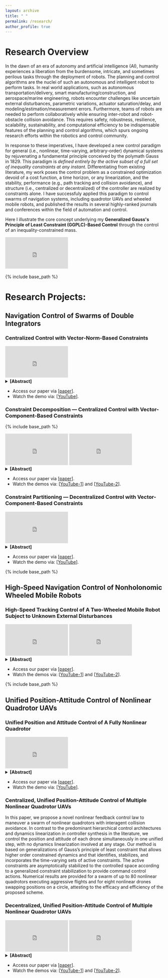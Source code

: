 ```yaml
---
layout: archive
title: " "
permalink: /research/
author_profile: true
---
```


# Research Overview 

In the dawn of an era of autonomy and artificial intelligence (AI), humanity experiences a liberation from the burdensome, intricate, and sometimes perilous tasks through the deployment of robots. The planning and control algorithms are the nuclei of such an autonomous and intelligent robot to perform tasks. In real world applications, such as autonomous transportation/delivery, smart manufacturing/construction, and aerospace/marine engineering, robots encounter challenges like uncertain external disturbances, parametric variations, actuator saturation/delay, and modeling/estimation/measurement errors. Furthermore, teams of robots are needed to perform collaboratively while ensuring inter-robot and robot-obstacle collision avoidance. This requires safety, robustness, resilience, scalability, sustainability, and computational efficiency to be indispensable features of the planning and control algorithms, which spurs ongoing research efforts within the robotics and control community.  

In response to these imperatives, I have developed a new control paradigm for general (i.e., nonlinear, time-varying, arbitrary-order) dynamical systems by rejuvenating a fundamental principle conceived by the polymath Gauss in 1829. This paradigm is _defined entirely by the active subset of a full set of inequality constraints at any instant_. Differentiating from existing literature, my work poses the control problem as a constrained optimization devoid of a cost function, a time horizon, or any linearization, and the stability, performance (e.g., path tracking and collision avoidance), and structure (i.e., centralized or decentralized) of the controller are realized by constraints alone. I have successfuly applied this paradigm to control swarms of navigation systems, including quadrotor UAVs and wheeled mobile robots, and published the results in several highly-ranked journals and conferences within the field of automation and control. 

Here I illustrate the core concept underlying my **Generalized Gauss's Principle of Least Constraint (GGPLC)-Based Control** through the control of an inequality-constrained mass. 

<iframe width="200" height="100" src="https://www.youtube.com/embed/uGvZWZVR1ms" title="Generalized Gauss's Principle of Least Constraint Illustrated by An Inequality-Constrained Mass;" frameborder="0" allow="accelerometer; autoplay; clipboard-write; encrypted-media; gyroscope; picture-in-picture; web-share" allowfullscreen></iframe> <br />

<!---
I propose a new control paradigm for general dynamical systems such as robots in my dissertation by rejuvenating a fundamental principle conceived by the polymath Gauss in 1829. The methodology poses the control problem at hand as a constrained minimization problem whose objective function, the unconstrained dynamics, is always satisfied. The performance of e.g., virtual leader tracking and collision avoidance and the controller structure (i.e., centralized or decentralized) are achieved by constraints alone. This approach has been applied to the navigation control of hundreds of double integrators, nonlinear quadrotor drones, and two-wheeled mobile robots. I feel humbled and excited that my method is recognized by highly-ranked journals and conferences in automation and control. 
--> 

{% include base_path %}

# Research Projects:

## Navigation Control of Swarms of Double Integrators 

### Centralized Control with Vector-Norm-Based Constraints 

[//]: # (<center>)

[//]: # (  <img src="../images/TAC22/100Agent-path.jpeg" width="50%" />)

[//]: # (</center>)

<iframe width="200" height="100" src="https://www.youtube.com/embed/HkIxFIba1sI" title="100-agent swarm navigation and control;" frameborder="0" allow="accelerometer; autoplay; clipboard-write; encrypted-media; gyroscope; picture-in-picture; web-share" allowfullscreen></iframe>

<details>
  <summary><b>[Abstract]</b></summary>

Multiagent navigation systems present opportunities for many applications due to their agility and cooperation. In any multiagent navigation system, it is critical that actual interagent collisions are strictly prevented. In this article, we present a solution to the 2-D multiagent navigation problem with collision avoidance. Our solution to this problem is based on a novel extension to Gauss's principle of least constraint (GPLC), in which a fixed set of strict equality constraints is replaced by time-varying sets of active inequality constraints. To the best of our knowledge, this is the first instance that extends GPLC with dynamic incorporation and stabilization of active inequality constraints and with actuator delay and saturation. Herein, the dynamics of a collision-free multiagent system satisfies the Karush-Kuhn-Tucker conditions. Active inequality constraints enforce collision avoidance, leader following, and agglomeration behaviors, and they are stabilized using Baumgarte's error stabilization approach. We show that in dense configurations, the positional arrangement of the agents can lead to linearly dependent constraints, and we propose specialized solutions involving QR decomposition and regularization. The efficacy and efficiency of the proposed method are demonstrated by a dimensional analysis of a worst-case scenario and numerical studies of up to 100 agents tracking a prescribed virtual leader.
</details>

- Access our paper via [[paper](https://ieeexplore.ieee.org/document/9354990)].
- Watch the demo via: [[YouTube](https://youtu.be/HkIxFIba1sI)].


### Constraint Decomposition <span class="emdash">&mdash;</span> Centralized Control with Vector-Component-Based Constraints 

{% include base_path %}

[//]: # (<center>)

[//]: # (  <img src="../images/CDC21/2Agent-path.png" width="50%" />)

[//]: # (</center>)

<iframe width="200" height="100" src="https://www.youtube.com/embed/ogNqEoryYIQ" title="Two-Agent Deadlock Resolution;" frameborder="0" allow="accelerometer; autoplay; clipboard-write; encrypted-media; gyroscope; picture-in-picture; web-share" allowfullscreen></iframe>

[//]: # (<center>)

[//]: # (  <img src="../images/CDC21/2Swarm-path.png" width="40%" />)

[//]: # (</center>)

<iframe width="200" height="100" src="https://www.youtube.com/embed/10CXrmDop48" title="Two 15-Agent Swarms Deadlock Resolution;" frameborder="0" allow="accelerometer; autoplay; clipboard-write; encrypted-media; gyroscope; picture-in-picture; web-share" allowfullscreen></iframe>

<details>
  <summary><b>[Abstract]</b></summary>

This paper presents a nonlinear and discontinuous control scheme for two-dimensional (2-D) multi-agent multi-swarm navigation that resolves deadlocks, without heuristics, by agents reacting purely to their constrained dynamics. The method is based on extensions of Gauss's Principle of Least Constraint that dynamically identify, incorporate, and stabilize time-varying sets of constraints and that integrate actuator saturation and delay. The deadlocks are naturally resolved by formulating the 2-D leader following and collision avoidance requirements as decomposed inequality constraints along the X and Y axes and by asymmetrically assigning zero collision avoidance constraint value to a specific branch. Numerical results are presented for two agents and two 15-agent swarms resolving nominal deadlocks at a computation time order of 10 microseconds, demonstrating the efficacy and efficiency of the proposed approach.
</details>

- Access our paper via [[paper](https://ieeexplore.ieee.org/document/9683102)].
- Watch the demos via: [[YouTube-1](https://youtu.be/ogNqEoryYIQ)] and [[YouTube-2](https://youtu.be/10CXrmDop48)].

### Constraint Partitioning <span class="emdash">&mdash;</span> Decentralized Control with Vector-Component-Based Constraints 

<iframe width="200" height="100" src="https://www.youtube.com/embed/C0_q3lxDYyY" title="Fully Decentralized Navigation Control of 200 Agents;" frameborder="0" allow="accelerometer; autoplay; clipboard-write; encrypted-media; gyroscope; picture-in-picture; web-share" allowfullscreen></iframe>

<details>
  <summary><b>[Abstract]</b></summary>

In this letter, we introduce a decentralized, nonlinear, discontinuous, and computationally simple control law for large scale multiagent navigation systems. The control is based on extending Gauss's principle of least constraint with a dynamic incorporation of inequality constraints, actuator saturation, and actuator dynamics. With no individual path planner, each agent executes its motion and generates its control actions by reacting solely to the evolution of its constrained dynamics, which is equivalent to solving a linear matrix equation with a dimension up to around 20 without iteration at each time instant. Numerical experiments are conducted on hundreds of two-dimensional (2-D) double integrators subjected to path and collision constraints, demonstrating the promise of the proposed method.

</details>

- Access our paper via [[paper](https://ieeexplore.ieee.org/document/9763476)].
- Watch the demo via: [[YouTube](https://youtu.be/C0_q3lxDYyY)].

{% include base_path %}

## High-Speed Navigation Control of Nonholonomic Wheeled Mobile Robots

### High-Speed Tracking Control of A Two-Wheeled Mobile Robot Subject to Unknown External Disturbances

<iframe width="200" height="100" src="https://www.youtube.com/embed/RdBtaXrZVq8" title="Tracking Control of A High-Speed, Differential Drive Wheeled Mobile Robot under Sinusoidal Forcing;" frameborder="0" allow="accelerometer; autoplay; clipboard-write; encrypted-media; gyroscope; picture-in-picture; web-share" allowfullscreen></iframe>

<iframe width="200" height="100" src="https://www.youtube.com/embed/hPRplXrn8HQ" title="Tracking Control of A High-Speed, Differential Drive Wheeled Mobile Robot under Gaussian Forcing;" frameborder="0" allow="accelerometer; autoplay; clipboard-write; encrypted-media; gyroscope; picture-in-picture; web-share" allowfullscreen></iframe>

<details>
  <summary><b>[Abstract]</b></summary>

This paper presents a computationally efficient, heuristic-free, and nonlinear feedback control framework for the tracking control of the position and orientation of a differential drive wheeled mobile robot (WMR) subjected to high-speed maneuvers and external disturbances. We synthesize the control law by an extension of Gauss’s principle of least constraint with dynamic incorporation of holonomic and nonholonomic equality constraints and with coordinate transformation. The command control actions for the WMR’s constrained dynamics result from solving a linear matrix equation (a Karush-Kuhn-Tucker system) at each point in time. No dynamics linearization or iterative solution is involved in the framework. Numerical experiments of a high-speed, differential drive WMR under sinusoidal and Gaussian external disturbances are presented to showcase the effectiveness of the proposed method.

</details>

- Access our paper via [[paper](https://ieeexplore.ieee.org/document/10156242)].
- Watch the demos via: [[YouTube-1](https://youtu.be/RdBtaXrZVq8)] and [[YouTube-2](https://youtu.be/hPRplXrn8HQ)].

{% include base_path %}

## Unified Position-Attitude Control of Nonlinear Quadrotor UAVs

### Unified Position and Attitude Control of A Fully Nonlinear Quadrotor

<iframe width="200" height="100" src="https://www.youtube.com/embed/-1QB2EVS2fQ" title="Unified Position and Attitude Control of A Fully Nonlinear Quadrotor;" frameborder="0" allow="accelerometer; autoplay; clipboard-write; encrypted-media; gyroscope; picture-in-picture; web-share" allowfullscreen></iframe>

<details>
  <summary><b>[Abstract]</b></summary>

This paper presents a departure from hierarchical cascade methods to control the position and attitude of a fully nonlinear quadrotor. The paper presents a nonlinear feedback control scheme that simultaneously controls position and attitude. The proposed method is based on a generalization of the Gauss's Principle of Least Constraint (GPLC) for higherorder constrained dynamical systems. By double differentiating the rigid-body position dynamics of a fully nonlinear quadrotor with respect to time, the translational and rotational dynamics become fully coupled at the levels of snap and angular acceleration, and the quadrotor is turned into a fully actuated system in a reduced configuration space. A generalized Baumgarte's error stabilization (BES) is developed to asymptotically drive constraint errors to zero. The nonlinear control law is due purely to the natural evolution of constrained system dynamics. To the best of our knowledge, this is the first instance that GPLC and BES are both extended to higher-order systems and that the control scheme for the position and attitude of a quadrotor is unified into one step by making use of its fully nonlinear constrained dynamics. The efficiency and efficacy of the proposed method is demonstrated by numerical experiments on a quadrotor tracking a prescribed conical spiral.

</details>

- Access our paper via [[paper](https://ieeexplore.ieee.org/document/9483358)].
- Watch the demo via: [[YouTube](https://youtu.be/C0_q3lxDYyY)].


### Centralized, Unified Position-Attitude Control of Multiple Nonlinear Quadrotor UAVs

In this paper, we propose a novel nonlinear feedback control law to maneuver a swarm of nonlinear quadrotors with interagent collision avoidance. In contrast to the predominant hierarchical control architectures and dynamics linearization in controller synthesis in the literature, we control the position and attitude of each drone simultaneously in one unified step, with no dynamics linearization involved at any stage. Our method is based on generalizations of Gauss’s principle of least constraint that allows higher order constrained dynamics and that identifies, stabilizes, and incorporates the time-varying sets of active constraints. The active constraints are asymptotically stabilized to the controlled space according to a generalized constraint stabilization to provide command control actions. Numerical results are provided for a swarm of up to 80 nonlinear quadrotors executing aggressive flights and for eight nonlinear drones swapping positions on a circle, attesting to the efficacy and efficiency of the proposed scheme.

### Decentralized, Unified Position-Attitude Control of Multiple Nonlinear Quadrotor UAVs

<iframe width="200" height="100" src="https://www.youtube.com/embed/HyypDPPdLzk" title="Decentralized Unified Position-Attitude Control of 10 Nonlinear Quadrotor UAVs Following a Virtual Leader;" frameborder="0" allow="accelerometer; autoplay; clipboard-write; encrypted-media; gyroscope; picture-in-picture; web-share" allowfullscreen></iframe>

<iframe width="200" height="100" src="https://www.youtube.com/embed/ZAmDssH8h74" title="Decentralized Unified Position-Attitude Control of 8 Nonlinear Quadrotor UAVs Swapping Positions on A Circle;" frameborder="0" allow="accelerometer; autoplay; clipboard-write; encrypted-media; gyroscope; picture-in-picture; web-share" allowfullscreen></iframe>

<details>
  <summary><b>[Abstract]</b></summary>

In this paper, we propose a fully decentralized, nonlinear feedback control law to maneuver multiple nonlinear quadrotor UAVs with interagent collision avoidance and natural deadlock resolution. Most existing work on this problem adopts a cascaded position-attitude control scheme and utilizes linearized dynamics in controller synthesis. In this work, each UAV controls its position and attitude simultaneously in one unified step, with no dynamics linearization involved at any stage. The proposed scheme is based on a generalization of Gauss’s principle of least constraint that allows constrained systems of any order and any type and that identifies, differentiates, stabilizes, partitions, and incorporates the active constraints at each time instant. The control actions result from asymptotically stabilizing the active constraints by user-specified natural frequencies and damping ratios according to a generalized constraint stabilization. Two numerical examples are used to demonstrate the effectiveness of the present method, whose performance on collision avoidance and deadlock resolution is sufficiently close to that of a centralized method.

</details>

- Access our paper via [[paper](https://ieeexplore.ieee.org/document/9992624)].
- Watch the demos via: [[YouTube-1](https://youtu.be/HyypDPPdLzk)] and [[YouTube-2](https://youtu.be/ZAmDssH8h74)].



